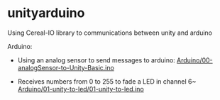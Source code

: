 # unityarduino

Using Cereal-IO library to communications between unity and arduino

Arduino: 

- Using an analog sensor to send messages to arduino:
    [Arduino/00-analogSensor-to-Unity-Basic.ino]()

- Receives numbers from 0 to 255 to fade a LED in channel 6~ 
[Arduino/01-unity-to-led/01-unity-to-led.ino]()
